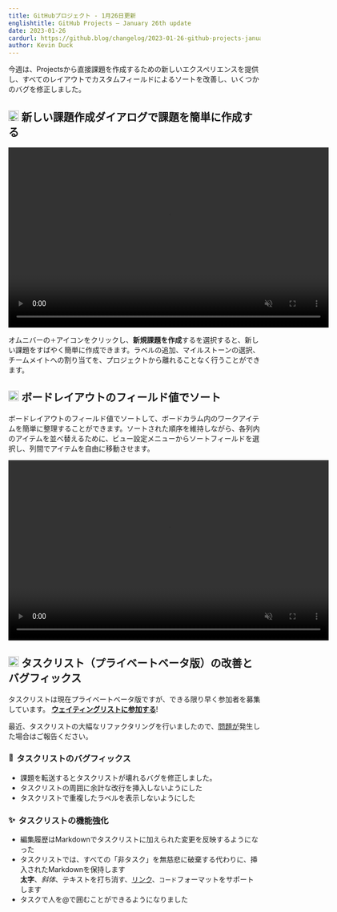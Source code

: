 ```yaml
---
title: GitHubプロジェクト - 1月26日更新
englishtitle: GitHub Projects – January 26th update
date: 2023-01-26
cardurl: https://github.blog/changelog/2023-01-26-github-projects-january-26th-update
author: Kevin Duck
---
```


<p>今週は、Projectsから直接課題を作成するための新しいエクスペリエンスを提供し、すべてのレイアウトでカスタムフィールドによるソートを改善し、いくつかのバグを修正しました。</p>
<h2 id="%f0%9f%93%9d-create-issues-in-a-snap-with-the-new-issue-creation-dialog"><img src="https://s.w.org/images/core/emoji/14.0.0/72x72/1f4dd.png" alt="📝" class="wp-smiley" style="height: 1em; max-height: 1em;" /> 新しい課題作成ダイアログで課題を簡単に作成する<a href="#%f0%9f%93%9d-create-issues-in-a-snap-with-the-new-issue-creation-dialog" class="heading-link pl-2 text-italic text-bold" aria-label="&#x1f4dd; Create issues in a snap with the new issue creation dialog"></a></h2>
<div style="width: 640px;" class="wp-video"><!--[if lt IE 9]><script>document.createElement('video');</script><![endif]-->
<video class="wp-video-shortcode js-viewport-aware-video events-none" id="video-69751-1" width="640" height="360" loop="1" autoplay="1" preload="metadata" playsinline="1" muted="1"><source type="video/mp4" src="https://user-images.githubusercontent.com/98360703/214883512-5a1ff39e-4472-45a7-afdd-2ca0b4f54ace.mp4?_=1" /><a href="https://user-images.githubusercontent.com/98360703/214883512-5a1ff39e-4472-45a7-afdd-2ca0b4f54ace.mp4">https://user-images.githubusercontent.com/98360703/214883512-5a1ff39e-4472-45a7-afdd-2ca0b4f54ace.mp4</a></video></div>
<p>オムニバーの<code>＋</code>アイコンをクリックし、<strong>新規課題を作成</strong>するを選択すると、新しい課題をすばやく簡単に作成できます。ラベルの追加、マイルストーンの選択、チームメイトへの割り当てを、プロジェクトから離れることなく行うことができます。</p>
<h2 id="%f0%9f%97%82-sorting-by-field-values-on-the-board-layout"><img src="https://s.w.org/images/core/emoji/14.0.0/72x72/1f5c2.png" alt="🗂" class="wp-smiley" style="height: 1em; max-height: 1em;" /> ボードレイアウトのフィールド値でソート<a href="#%f0%9f%97%82-sorting-by-field-values-on-the-board-layout" class="heading-link pl-2 text-italic text-bold" aria-label="&#x1f5c2; Sorting by field values on the board layout"></a></h2>
<p>ボードレイアウトのフィールド値でソートして、ボードカラム内のワークアイテムを簡単に整理することができます。ソートされた順序を維持しながら、各列内のアイテムを並べ替えるために、ビュー設定メニューからソートフィールドを選択し、列間でアイテムを自由に移動させます。</p>
<div style="width: 640px;" class="wp-video"><video class="wp-video-shortcode js-viewport-aware-video events-none" id="video-69751-2" width="640" height="360" loop="1" autoplay="1" preload="metadata" playsinline="1" muted="1"><source type="video/mp4" src="https://user-images.githubusercontent.com/101840513/214675632-713c9b97-6448-48db-aff7-e8941bae08a1.mp4?_=2" /><a href="https://user-images.githubusercontent.com/101840513/214675632-713c9b97-6448-48db-aff7-e8941bae08a1.mp4">https://user-images.githubusercontent.com/101840513/214675632-713c9b97-6448-48db-aff7-e8941bae08a1.mp4</a></video></div>
<h2 id="%e2%9c%85-tasklists-private-beta-improvements-bug-fixes"><img src="https://s.w.org/images/core/emoji/14.0.0/72x72/2705.png" alt="✅" class="wp-smiley" style="height: 1em; max-height: 1em;" /> タスクリスト（プライベートベータ版）の改善とバグフィックス<a href="#%e2%9c%85-tasklists-private-beta-improvements-bug-fixes" class="heading-link pl-2 text-italic text-bold" aria-label="&#x2705; Tasklists (Private Beta) improvements &amp; bug fixes"></a></h2>
<p>タスクリストは現在プライベートベータ版ですが、できる限り早く参加者を募集しています。 <strong><a href="https://github.com/features/issues/signup">ウェイティングリストに参加する</a></strong>!</p>
<p>最近、タスクリストの大幅なリファクタリングを行いましたので、<a href="https://github.com/orgs/community/discussions/39106">問題が</a>発生した場合はご報告ください。</p>
<h3 id="%f0%9f%90%9btasklists-bug-fixes"><img src="https://s.w.org/images/core/emoji/14.0.0/72x72/1f41b.png" alt="🐛" class="wp-smiley" style="height: 1em; max-height: 1em;" />タスクリストのバグフィックス<a href="#%f0%9f%90%9btasklists-bug-fixes" class="heading-link pl-2 text-italic text-bold" aria-label="&#x1f41b;Tasklists bug fixes"></a></h3>
<ul>
<li>課題を転送するとタスクリストが壊れるバグを修正しました。</li>
<li>タスクリストの周囲に余計な改行を挿入しないようにした</li>
<li>タスクリストで重複したラベルを表示しないようにした</li>
</ul>
<h3 id="%e2%9c%a8-tasklists-enhancements"><img src="https://s.w.org/images/core/emoji/14.0.0/72x72/2728.png" alt="✨" class="wp-smiley" style="height: 1em; max-height: 1em;" /> タスクリストの機能強化<a href="#%e2%9c%a8-tasklists-enhancements" class="heading-link pl-2 text-italic text-bold" aria-label="&#x2728; Tasklists enhancements"></a></h3>
<ul>
<li>編集履歴はMarkdownでタスクリストに加えられた変更を反映するようになった </li>
<li>タスクリストでは、すべての「非タスク」を無慈悲に破棄する代わりに、挿入されたMarkdownを保持します<br />
<strong>太字</strong>、<em>斜体</em>、テキストを打ち消す、<a href="https://en.wikipedia.org/wiki/Easter_egg_(media)">リンク</a>、<code>コード</code>フォーマットをサポートします </li>
<li>タスクで人を@で囲むことができるようになりました</li>
</ul>


